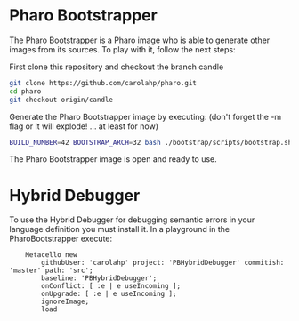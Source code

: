 # Pharo Bootstrapper
The Pharo Bootstrapper is a Pharo image who is able to generate other images from its sources. To play with it, follow the next steps:


First clone this repository and checkout the branch candle 
```bash
git clone https://github.com/carolahp/pharo.git
cd pharo
git checkout origin/candle
```

Generate the Pharo Bootstrapper image by executing: 
(don't forget the -m flag or it will explode! ... at least for now)
```bash
BUILD_NUMBER=42 BOOTSTRAP_ARCH=32 bash ./bootstrap/scripts/bootstrap.sh -m
```

The Pharo Bootstrapper image is open and ready to use.

# Hybrid Debugger

To use the Hybrid Debugger for debugging semantic errors in your language definition you must install it.
In a playground in the PharoBootstrapper execute:
```Smalltalk
    Metacello new
        githubUser: 'carolahp' project: 'PBHybridDebugger' commitish: 'master' path: 'src';
        baseline: 'PBHybridDebugger';
        onConflict: [ :e | e useIncoming ];
        onUpgrade: [ :e | e useIncoming ];
        ignoreImage;
        load
```

